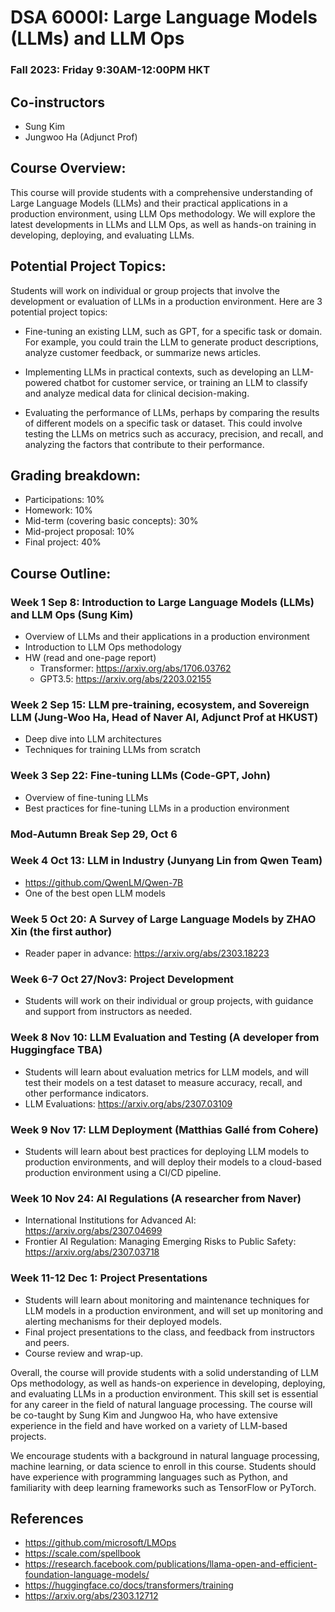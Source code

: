 # DSA 6000I: Large Language Models (LLMs) and LLM Ops
### Fall 2023: Friday 9:30AM-12:00PM HKT

## Co-instructors
* Sung Kim
* Jungwoo Ha (Adjunct Prof)

## Course Overview:
This course will provide students with a comprehensive understanding of Large Language Models (LLMs) and their practical applications in a production environment, using LLM Ops methodology. We will explore the latest developments in LLMs and LLM Ops, as well as hands-on training in developing, deploying, and evaluating LLMs.

## Potential Project Topics:
Students will work on individual or group projects that involve the development or evaluation of LLMs in a production environment. Here are 3 potential project topics:

* Fine-tuning an existing LLM, such as GPT, for a specific task or domain. For example, you could train the LLM to generate product descriptions, analyze customer feedback, or summarize news articles.

* Implementing LLMs in practical contexts, such as developing an LLM-powered chatbot for customer service, or training an LLM to classify and analyze medical data for clinical decision-making.

* Evaluating the performance of LLMs, perhaps by comparing the results of different models on a specific task or dataset. This could involve testing the LLMs on metrics such as accuracy, precision, and recall, and analyzing the factors that contribute to their performance.

## Grading breakdown:

* Participations: 10%
* Homework: 10%
* Mid-term (covering basic concepts): 30%
* Mid-project proposal: 10%
* Final project: 40%

## Course Outline:

### Week 1 Sep 8: Introduction to Large Language Models (LLMs) and LLM Ops (Sung Kim)
- Overview of LLMs and their applications in a production environment
- Introduction to LLM Ops methodology
- HW (read and one-page report)
  *  Transformer: https://arxiv.org/abs/1706.03762
  *  GPT3.5: https://arxiv.org/abs/2203.02155

### Week 2 Sep 15: LLM pre-training, ecosystem, and Sovereign LLM (Jung-Woo Ha, Head of Naver AI, Adjunct Prof at HKUST)
- Deep dive into LLM architectures
- Techniques for training LLMs from scratch


### Week 3 Sep 22: Fine-tuning LLMs (Code-GPT, John)
- Overview of fine-tuning LLMs
- Best practices for fine-tuning LLMs in a production environment

### Mod-Autumn Break Sep 29, Oct 6

### Week 4 Oct 13: LLM in Industry (Junyang Lin from Qwen Team)
- https://github.com/QwenLM/Qwen-7B
- One of the best open LLM models

### Week 5 Oct 20: A Survey of Large Language Models by ZHAO Xin (the first author)
 - Reader paper in advance: https://arxiv.org/abs/2303.18223 


### Week 6-7 Oct 27/Nov3: Project Development
- Students will work on their individual or group projects, with guidance and support from instructors as needed.

### Week 8 Nov 10: LLM Evaluation and Testing (A developer from Huggingface TBA)
- Students will learn about evaluation metrics for LLM models, and will test their models on a test dataset to measure accuracy, recall, and other performance indicators.
- LLM Evaluations: https://arxiv.org/abs/2307.03109

### Week 9 Nov 17: LLM Deployment (Matthias Gallé from Cohere)
- Students will learn about best practices for deploying LLM models to production environments, and will deploy their models to a cloud-based production environment using a CI/CD pipeline.

### Week 10 Nov 24: AI Regulations (A researcher from Naver)
* International Institutions for Advanced AI: https://arxiv.org/abs/2307.04699
* Frontier AI Regulation: Managing Emerging Risks to Public Safety: https://arxiv.org/abs/2307.03718


### Week 11-12 Dec 1: Project Presentations
- Students will learn about monitoring and maintenance techniques for LLM models in a production environment, and will set up monitoring and alerting mechanisms for their deployed models.
- Final project presentations to the class, and feedback from instructors and peers.
- Course review and wrap-up.

Overall, the course will provide students with a solid understanding of LLM Ops methodology, as well as hands-on experience in developing, deploying, and evaluating LLMs in a production environment. This skill set is essential for any career in the field of natural language processing. The course will be co-taught by Sung Kim and Jungwoo Ha, who have extensive experience in the field and have worked on a variety of LLM-based projects.

We encourage students with a background in natural language processing, machine learning, or data science to enroll in this course. Students should have experience with programming languages such as Python, and familiarity with deep learning frameworks such as TensorFlow or PyTorch.

## References
* https://github.com/microsoft/LMOps
* https://scale.com/spellbook
* https://research.facebook.com/publications/llama-open-and-efficient-foundation-language-models/
* https://huggingface.co/docs/transformers/training
* https://arxiv.org/abs/2303.12712

